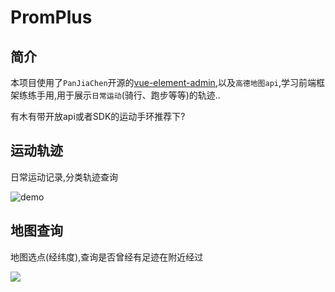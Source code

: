 # PromPlus
## 简介
本项目使用了```PanJiaChen```开源的[vue-element-admin](https://github.com/PanJiaChen/vue-element-admin),以及```高德地图api```,学习前端框架练练手用,用于展示```日常运动```(骑行、跑步等等)的轨迹..

有木有带开放api或者SDK的运动手环推荐下?

## 运动轨迹
日常运动记录,分类轨迹查询

![demo](https://github.com/zhxiaohe/blogpear/blob/master/master/images/sportpath.gif)

## 地图查询
地图选点(经纬度),查询是否曾经有足迹在附近经过

![](https://github.com/zhxiaohe/blogpear/blob/master/master/images/sportquery.gif)

